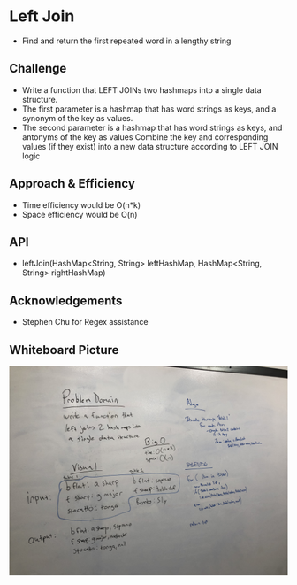 # Left Join
- Find and return the first repeated word in a lengthy string

 ## Challenge
- Write a function that LEFT JOINs two hashmaps into a single data structure.
- The first parameter is a hashmap that has word strings as keys, and a synonym of the key as values.
- The second parameter is a hashmap that has word strings as keys, and antonyms of the key as values Combine the key and corresponding values (if they exist) into a new data structure according to LEFT JOIN logic
 ## Approach & Efficiency
- Time efficiency would be O(n*k)
- Space efficiency would be O(n)

 ## API 
 - leftJoin(HashMap<String, String> leftHashMap, HashMap<String, String> rightHashMap)
 
 ## Acknowledgements
- Stephen Chu for Regex assistance

## Whiteboard Picture
![](../images/LeftJoin.jpg)